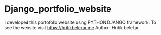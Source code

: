 # Django_portfolio_website
I developed this portofolio website using PYTHON DJANGO framework. To see the website visit https://hritikbelekar.me
Author- Hritik belekar 
